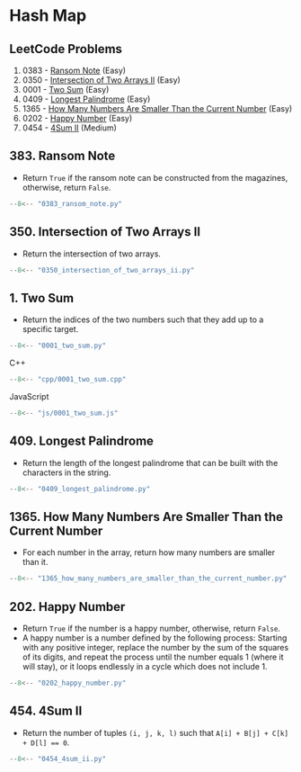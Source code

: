 # Hash Map

## LeetCode Problems

1. 0383 - [Ransom Note](https://leetcode.com/problems/ransom-note/) (Easy)
2. 0350 - [Intersection of Two Arrays II](https://leetcode.com/problems/intersection-of-two-arrays-ii/) (Easy)
3. 0001 - [Two Sum](https://leetcode.com/problems/two-sum/) (Easy)
4. 0409 - [Longest Palindrome](https://leetcode.com/problems/longest-palindrome/) (Easy)
5. 1365 - [How Many Numbers Are Smaller Than the Current Number](https://leetcode.com/problems/how-many-numbers-are-smaller-than-the-current-number/) (Easy)
6. 0202 - [Happy Number](https://leetcode.com/problems/happy-number/) (Easy)
7. 0454 - [4Sum II](https://leetcode.com/problems/4sum-ii/) (Medium)

## 383. Ransom Note

- Return `True` if the ransom note can be constructed from the magazines, otherwise, return `False`.

```python linenums="1"
--8<-- "0383_ransom_note.py"
```

## 350. Intersection of Two Arrays II

- Return the intersection of two arrays.

```python linenums="1"
--8<-- "0350_intersection_of_two_arrays_ii.py"
```

## 1. Two Sum

- Return the indices of the two numbers such that they add up to a specific target.

```python linenums="1"
--8<-- "0001_two_sum.py"
```

C++

```cpp linenums="1"
--8<-- "cpp/0001_two_sum.cpp"
```

JavaScript

```javascript
--8<-- "js/0001_two_sum.js"
```

## 409. Longest Palindrome

- Return the length of the longest palindrome that can be built with the characters in the string.

```python linenums="1"
--8<-- "0409_longest_palindrome.py"
```

## 1365. How Many Numbers Are Smaller Than the Current Number

- For each number in the array, return how many numbers are smaller than it.

```python linenums="1"
--8<-- "1365_how_many_numbers_are_smaller_than_the_current_number.py"
```

## 202. Happy Number

- Return `True` if the number is a happy number, otherwise, return `False`.
- A happy number is a number defined by the following process: Starting with any positive integer, replace the number by the sum of the squares of its digits, and repeat the process until the number equals 1 (where it will stay), or it loops endlessly in a cycle which does not include 1.

```python linenums="1"
--8<-- "0202_happy_number.py"
```

## 454. 4Sum II

- Return the number of tuples `(i, j, k, l)` such that `A[i] + B[j] + C[k] + D[l] == 0`.

```python linenums="1"
--8<-- "0454_4sum_ii.py"
```
